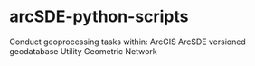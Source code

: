 # arcSDE-python-scripts
Conduct geoprocessing tasks within:
ArcGIS ArcSDE versioned geodatabase
Utility Geometric Network
